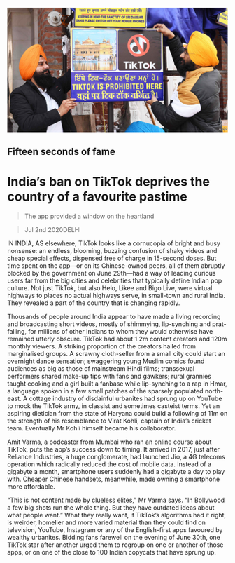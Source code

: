 ![](./images/20200704_ASP007.jpg)

## Fifteen seconds of fame

# India’s ban on TikTok deprives the country of a favourite pastime

> The app provided a window on the heartland

> Jul 2nd 2020DELHI

IN INDIA, AS elsewhere, TikTok looks like a cornucopia of bright and busy nonsense: an endless, blooming, buzzing confusion of shaky videos and cheap special effects, dispensed free of charge in 15-second doses. But time spent on the app—or on its Chinese-owned peers, all of them abruptly blocked by the government on June 29th—had a way of leading curious users far from the big cities and celebrities that typically define Indian pop culture. Not just TikTok, but also Helo, Likee and Bigo Live, were virtual highways to places no actual highways serve, in small-town and rural India. They revealed a part of the country that is changing rapidly.

Thousands of people around India appear to have made a living recording and broadcasting short videos, mostly of shimmying, lip-synching and prat-falling, for millions of other Indians to whom they would otherwise have remained utterly obscure. TikTok had about 1.2m content creators and 120m monthly viewers. A striking proportion of the creators hailed from marginalised groups. A scrawny cloth-seller from a small city could start an overnight dance sensation; swaggering young Muslim comics found audiences as big as those of mainstream Hindi films; transsexual performers shared make-up tips with fans and gawkers; rural grannies taught cooking and a girl built a fanbase while lip-synching to a rap in Hmar, a language spoken in a few small patches of the sparsely populated north-east. A cottage industry of disdainful urbanites had sprung up on YouTube to mock the TikTok army, in classist and sometimes casteist terms. Yet an aspiring dietician from the state of Haryana could build a following of 11m on the strength of his resemblance to Virat Kohli, captain of India’s cricket team. Eventually Mr Kohli himself became his collaborator.

Amit Varma, a podcaster from Mumbai who ran an online course about TikTok, puts the app’s success down to timing. It arrived in 2017, just after Reliance Industries, a huge conglomerate, had launched Jio, a 4G telecoms operation which radically reduced the cost of mobile data. Instead of a gigabyte a month, smartphone users suddenly had a gigabyte a day to play with. Cheaper Chinese handsets, meanwhile, made owning a smartphone more affordable.

“This is not content made by clueless elites,” Mr Varma says. “In Bollywood a few big shots run the whole thing. But they have outdated ideas about what people want.” What they really want, if TikTok’s algorithms had it right, is weirder, homelier and more varied material than they could find on television, YouTube, Instagram or any of the English-first apps favoured by wealthy urbanites. Bidding fans farewell on the evening of June 30th, one TikTok star after another urged them to regroup on one or another of those apps, or on one of the close to 100 Indian copycats that have sprung up.